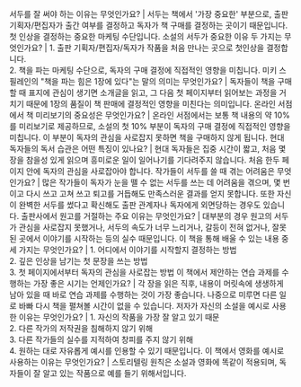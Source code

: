 서두를 잘 써야 하는 이유는 무엇인가요?	| 서두는 책에서 '가장 중요한' 부분으로, 출판 기획자/편집자가 출간 여부를 결정하고 독자가 책 구매를 결정하는 곳이기 때문입니다. 첫 인상을 결정하는 중요한 마케팅 수단입니다.
소설의 서두가 중요한 이유 두 가지는 무엇인가요?	| 1. 출판 기획자/편집자/독자가 작품을 처음 만나는 곳으로 첫인상을 결정합니다.<br/>2. 책을 파는 마케팅 수단으로, 독자의 구매 결정에 직접적인 영향을 미칩니다.
미키 스필레인의 "책을 파는 힘은 1장에 있다"는 말의 의미는 무엇인가요?	| 독자들이 책을 구매할 때 표지에 관심이 생기면 소개글을 읽고, 그 다음 첫 페이지부터 읽어보는 과정을 거치기 때문에 1장의 품질이 책 판매에 결정적인 영향을 미친다는 의미입니다.
온라인 서점에서 책 미리보기의 중요성은 무엇인가요?	| 온라인 서점에서는 보통 책 내용의 약 10%를 미리보기로 제공하므로, 소설의 첫 10% 부분이 독자의 구매 결정에 직접적인 영향을 미칩니다. 이 부분이 독자의 관심을 사로잡지 못하면 책을 구매하지 않게 됩니다.
현대 독자들의 독서 습관은 어떤 특징이 있나요?	| 현대 독자들은 집중 시간이 짧고, 처음 몇 장을 참을성 있게 읽으며 흥미로운 일이 일어나기를 기다려주지 않습니다. 처음 한두 페이지 안에 독자의 관심을 사로잡아야 합니다.
작가들이 서두를 쓸 때 겪는 어려움은 무엇인가요?	| 많은 작가들이 독자가 눈을 뗄 수 없는 서두를 쓰는 데 어려움을 겪으며, 몇 번이고 다시 쓰고 고쳐 쓰고 퇴고를 거듭해도 만족스러운 결과를 얻지 못합니다. 또한 자신이 완벽한 서두를 썼다고 확신해도 출판 관계자나 독자에게 외면당하는 경우도 있습니다.
출판사에서 원고를 거절하는 주요 이유는 무엇인가요?	| 대부분의 경우 원고의 서두가 관심을 사로잡지 못했거나, 서두의 속도가 너무 느리거나, 갈등이 전혀 없거나, 잘못된 곳에서 이야기를 시작하는 등의 실수 때문입니다.
이 책을 통해 배울 수 있는 내용 중 세 가지는 무엇인가요?	| 1. 어디에서 이야기를 시작할지 결정하는 방법<br/>2. 깊은 인상을 남기는 첫 문장을 쓰는 방법<br/>3. 첫 페이지에서부터 독자의 관심을 사로잡는 방법
이 책에서 제안하는 연습 과제를 수행하는 가장 좋은 시기는 언제인가요?	| 각 장을 읽은 직후, 내용이 머릿속에 생생하게 남아 있을 때 바로 연습 과제를 수행하는 것이 가장 좋습니다. 나중으로 미루면 다른 일로 바빠 다시 책을 펼쳐볼 시간이 없을 수 있습니다.
저자가 자신의 소설을 예시로 사용한 이유는 무엇인가요?	| 1. 자신의 작품을 가장 잘 알고 있기 때문<br/>2. 다른 작가의 저작권을 침해하지 않기 위해<br/>3. 다른 작가들의 실수를 지적하여 창피를 주지 않기 위해<br/>4. 원하는 대로 자유롭게 예시를 인용할 수 있기 때문입니다.
이 책에서 영화를 예시로 사용하는 이유는 무엇인가요?	| 스토리텔링 원칙은 소설과 영화에 똑같이 적용되며, 독자들이 잘 알고 있는 작품으로 예를 들기 위해서입니다.